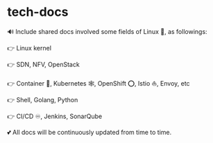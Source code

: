 # tech-docs
🔊 Include shared docs involved some fields of Linux 🐧, as followings:

👉 Linux kernel

👉 SDN, NFV, OpenStack

👉 Container 🐳, Kubernetes 🕸, OpenShift ⭕️, Istio ⛵, Envoy, etc

👉 Shell, Golang, Python

👉 CI/CD ♾️, Jenkins, SonarQube

💕 All docs will be continuously updated from time to time.
